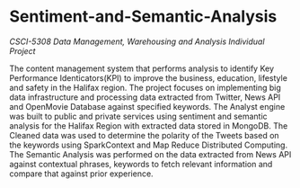 # Sentiment-and-Semantic-Analysis
*CSCI-5308 Data Management, Warehousing and Analysis Individual Project*

The content management system that performs analysis to identify Key Performance Identicators(KPI) to improve the business, education, lifestyle and safety in the Halifax region. The project focuses on implementing big data infrastructure and processing data extracted from Twitter, News API and OpenMovie Database against specified keywords. The Analyst engine was built to public and private services using sentiment and semantic analysis for the Halifax Region with extracted data stored in MongoDB. The Cleaned data was used to determine the polarity of the Tweets based on the keywords using SparkContext and Map Reduce Distributed Computing. The Semantic Analysis was performed on the data extracted from News API against contextual phrases, keywords to fetch relevant information and compare that against prior experience.
